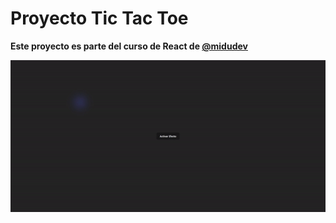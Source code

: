 
# Proyecto Tic Tac Toe

**Este proyecto es parte del curso de React de [@midudev](https://github.com/midudev/aprendiendo-react)**

<div align="center">

![proyectImage](public/gif.gif)

</div>